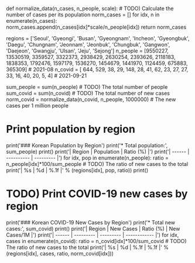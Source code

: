 def normalize_data(n_cases, n_people, scale):
    # TODO) Calculate the number of cases per its population
    norm_cases = []
    for idx, n in enumerate(n_cases):
        norm_cases.append(n_cases[idx]*scale/n_people[idx])
    return norm_cases

regions = ['Seoul', 'Gyeongi', 'Busan', 'Gyeongnam', 'Incheon', 'Gyeongbuk', 'Daegu', 'Chungnam',
'Jeonnam', 'Jeonbuk', 'Chungbuk', 'Gangwon', 'Daejeon', 'Gwangju', 'Ulsan', 'Jeju',
'Sejong']
n_people = [9550227, 13530519, 3359527, 3322373, 2938429, 2630254, 2393626, 2118183, 1838353,
1792476, 1597179, 1536270, 1454679, 1441970, 1124459, 675883, 365309] # 2021-08
n_covid = [    644,     529,      38,      29,     148,      28,      41,      62,      23,      27,      27,      33,      16,      40,      20,       5,       4] # 2021-09-21

sum_people = sum(n_people) # TODO) The total number of people
sum_covid = sum(n_covid) # TODO) The total number of new cases
norm_covid = normalize_data(n_covid, n_people, 1000000) # The new cases per 1 million people

# Print population by region
print('### Korean Population by Region')
print('* Total population:', sum_people)
print()
print('| Region | Population | Ratio (%) |')
print('| ------ | ---------- | --------- |')
for idx, pop in enumerate(n_people):
    ratio = n_people[idx]*100/sum_people # TODO) The ratio of new cases to the total
    print('| %s | %d | %.1f |' % (regions[idx], pop, ratio))
print()

# TODO) Print COVID-19 new cases by region
print('### Korean COVID-19 New Cases by Region')
print('* Total new cases:', sum_covid)
print()
print('| Region | New Cases | Ratio (%) | New Cases/1M |')
print('| ------ | --------- | --------- | ------------ |')
for idx, cases in enumerate(n_covid):
    ratio = n_covid[idx]*100/sum_covid # TODO) The ratio of new cases to the total
    print('| %s | %d | %.1f | %.1f |' % (regions[idx], cases, ratio, norm_covid[idx]))
